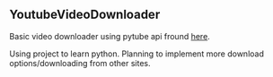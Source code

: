 
## YoutubeVideoDownloader
Basic video downloader using pytube api fround [here](https://pytube.io/en/latest/
).

Using project to learn python. Planning to implement more download options/downloading from other sites.
